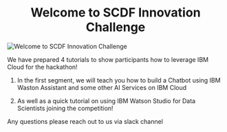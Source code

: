 <center><h1>Welcome to SCDF Innovation Challenge</h1></center>

![Welcome to SCDF Innovation Challenge](./Workshop_Watsion_Studio/Images/scdf.jpg)


We have prepared 4 tutorials to show participants how to leverage IBM Cloud for the hackathon!

1. In the first segment, we will teach you how to build a Chatbot using IBM Waston Assistant and some other AI Services on IBM Cloud

2. As well as a quick tutorial on using IBM Watson Studio for Data Scientists joining the competition!

Any questions please reach out to us via slack channel